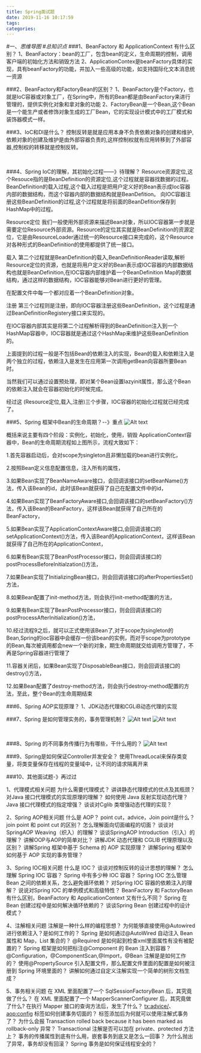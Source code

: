```yaml
---
title: Spring面试题
date: 2019-11-16 10:17:59
tags: 
categories: 
---
```

#一、*思维导图*
#*总知识点*
###1、BeanFactory 和 ApplicationContext 有什么区别？
	1、BeanFactory：bean的工厂，包含bean的定义，生命周期的控制，调用客户端的初始化方法和销毁方法
	2、ApplicationContex是beanFactory具体的实现，具有beanFactory的功能，并加入一些高级的功能，如支持国际化文本消息统一资源
	
###2、BeanFactory和FactoryBean的区别？
	1、BeanFactory是个Factory，也就是IoC容器或对象工厂，在Spring中，所有的Bean都是由BeanFactory来进行管理的，提供实例化对象和拿对象的功能
	2、FactoryBean是一个Bean,这个Bean是一个能生产或者修饰对象生成的工厂Bean，它的实现设计模式中的工厂模式和装饰器模式一样。
	
###3、IoC和DI是什么？
	控制反转是就是应用本身不负责依赖对象的创建和维护,依赖对象的创建及维护是由外部容器负责的,这样控制权就有应用转移到了外部容器,控制权的转移就是控制反转。

​	

###4、Spring IoC的理解，其初始化过程——》待理解？
	Resource资源定位,这个Resouce指的是BeanDefinition的资源定位,这个过程就是容器找数据的过程。
	BeanDefinition的载入过程,这个载入过程是把用户定义好的Bean表示成Ioc容器内部的数据结构，而这个容器内部的数据结构就是BeanDefition。
	向IOC容器注册这些BeanDefinition的过程,这个过程就是将前面的BeanDefition保存到HashMap中的过程。
	

Resource定位
我们一般使用外部资源来描述Bean对象，所以IOC容器第一步就是需要定位Resource外部资源。Resource的定位其实就是BeanDefinition的资源定位，它是由ResourceLoader通过统一的Resource接口来完成的，这个Resource对各种形式的BeanDefinition的使用都提供了统一接口。

载入
第二个过程就是BeanDefinition的载入,BeanDefinitionReader读取,解析Resource定位的资源，也就是将用户定义好的Bean表示成IOC容器的内部数据结构也就是BeanDefinition,在IOC容器内部维护着一个BeanDefinition Map的数据结构，通过这样的数据结构，IOC容器能够对Bean进行更好的管理。

在配置文件中每一个<bean>都对应着一个BeanDefinition对象。

注册
第三个过程则是注册，即向IOC容器注册这些BeanDefinition，这个过程是通过BeanDefinitionRegistery接口来实现的。

在IOC容器内部其实是将第二个过程解析得到的BeanDefinition注入到一个HashMap容器中，IOC容器就是通过这个HashMap来维护这些BeanDefinition的。

上面提到的过程一般是不包括Bean的依赖注入的实现，Bean的载入和依赖注入是两个独立的过程，依赖注入是发生在应用第一次调用getBean向容器所要Bean时。

当然我们可以通过设置预处理，即对某个Bean设置lazyinit属性，那么这个Bean的依赖注入就会在容器初始化的时候完成。

经过这 (Resource定位,载入,注册)三个步骤，IOC容器的初始化过程就已经完成了。


###5、Spring 框架中Bean的生命周期？--》重点
![Alt text](./1561349417834.png)

概括来说主要有四个阶段：实例化，初始化，使用，销毁
ApplicationContext容器中，Bean的生命周期流程如上图所示，流程大致如下：

1.首先容器启动后，会对scope为singleton且非懒加载的bean进行实例化，

2.按照Bean定义信息配置信息，注入所有的属性，

<!-----实例化------>	

3.如果Bean实现了BeanNameAware接口，会回调该接口的setBeanName()方法，传入该Bean的id，此时该Bean就获得了自己在配置文件中的id，

4.如果Bean实现了BeanFactoryAware接口,会回调该接口的setBeanFactory()方法，传入该Bean的BeanFactory，这样该Bean就获得了自己所在的BeanFactory，

5.如果Bean实现了ApplicationContextAware接口,会回调该接口的setApplicationContext()方法，传入该Bean的ApplicationContext，这样该Bean就获得了自己所在的ApplicationContext，

<!-----初始化------>	

6.如果有Bean实现了BeanPostProcessor接口，则会回调该接口的postProcessBeforeInitialzation()方法，

7.如果Bean实现了InitializingBean接口，则会回调该接口的afterPropertiesSet()方法，

8.如果Bean配置了init-method方法，则会执行init-method配置的方法，

9.如果有Bean实现了BeanPostProcessor接口，则会回调该接口的postProcessAfterInitialization()方法，

<!-----初始化------>	

10.经过流程9之后，就可以正式使用该Bean了,对于scope为singleton的Bean,Spring的ioc容器中会缓存一份该bean的实例，而对于scope为prototype的Bean,每次被调用都会new一个新的对象，期生命周期就交给调用方管理了，不再是Spring容器进行管理了

11.容器关闭后，如果Bean实现了DisposableBean接口，则会回调该接口的destroy()方法，

12.如果Bean配置了destroy-method方法，则会执行destroy-method配置的方法，至此，整个Bean的生命周期结束


###6、Spring AOP实现原理？
	1、JDK动态代理和CGLiB动态代理的实现
	
###7、Spring 是如何管理实务的，事务管理机制？
![Alt text](./1561356408216.png)
![Alt text](./1561356435922.png)

​	

###8、Spring 的不同事务传播行为有哪些，干什么用的？
![Alt text](./1561358958797.png)

###9、Spring是如何保证Controller并发安全？
	使用ThreadLocal来保存类变量，将类变量保存在线程的变量域中，让不同的请求隔离开来




###10、其他面试题-》再过过
	

1、代理模式相关问题
为什么需要代理模式？
讲讲静态代理模式的优点及其瓶颈？
对Java 接口代理模式的实现原理的理解？
如何使用 Java 反射实现动态代理？
Java 接口代理模式的指定增强？
谈谈对Cglib 类增强动态代理的实现？

2、Spring AOP相关问题
什么是 AOP？
point cut，advice，Join point是什么？
join point 和 point cut 的区别？
怎么理解面向切面编程的切面？
谈谈对SpringAOP Weaving（织入）的理解？
谈谈SpringAOP Introduction（引入）的理解？
讲解OOP与AOP的简单对比？
讲解JDK 动态代理和 CGLIB 代理原理以及区别？
讲解Spring 框架中基于 Schema 的 AOP 实现原理？
讲解Spring 框架中如何基于 AOP 实现的事务管理？

3、Spring IOC相关问题
什么是 IOC？
谈谈对控制反转的设计思想的理解？
怎么理解 Spring IOC 容器？
Spring 中有多少种 IOC 容器？
Spring IOC 怎么管理 Bean 之间的依赖关系，怎么避免循环依赖？
对Spring IOC 容器的依赖注入的理解？
说说对Spring IOC 的单例模式和高级特性？
BeanFactory 和 FactoryBean 有什么区别，BeanFactory 和 ApplicationContext 又有什么不同？
Spring 在 Bean 创建过程中是如何解决循环依赖的？
谈谈Spring Bean 创建过程中的设计模式？

4、注解相关问题
注解是一种什么样的编程思想？
为何能够直接使用@Autowired进行依赖注入？是如何工作的？
Spring 是如何通过@AutoWired 自动注入 Bean 属性和 Map，List 集合的？
@Required 是如何起到检查xml里面属性有没有被配置的？
Spring 框架是如何把标注@Component 的 Bean 注入到容器？
@Configuration，@ComponentScan,@Import，@Bean 注解是是如何工作的？
使用@PropertySource 引入配置文件，那么配置文件里面的配置是如何被注册到 Spring 环境里面的？
讲解如何通过自定义注解实现一个简单的树形文档生成？

5、事务相关问题
在 XML 里面配置了一个 SqlSessionFactoryBean 后，其究竟做了什么？
在 XML 里面配置了一个 MapperScannerConfigurer 后，其究竟做了什么?
在执行 Mapper 接口的查询方法后，发生了什么？
<tx:advice/>、<aop:config> 标签如何创建事务切面的？
标签添加后为何就可以使用注解式事务了？
为什么会报 Transaction rolled back because it has been marked as rollback-only 异常？
Transactional 注解是否可以加在 private、protected 方法上？
事务的传播属性到底有什么用，嵌套事务到底又是怎么一回事？
为什么抛出了异常，事务却没有回滚？
Spring 事务是如何保证线程安全的？